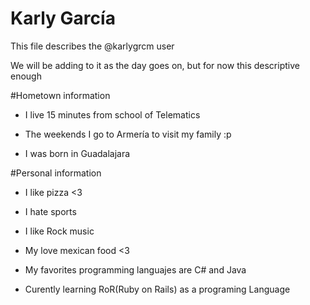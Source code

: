 # Karly García 
This file describes the @karlygrcm user 

We will be adding to it as the day goes on, but for now this descriptive enough

#Hometown information
- I live 15 minutes from school of Telematics

- The weekends I go to Armería to visit my family :p

- I was born in Guadalajara


#Personal information
- I like pizza <3

- I hate sports 

- I like Rock music

- My love mexican food <3

- My favorites programming languajes are C# and Java

- Curently learning RoR(Ruby on Rails) as a programing Language 